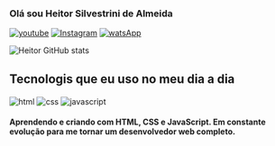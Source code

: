 ### Olá sou Heitor Silvestrini de Almeida
[![youtube](https://img.shields.io/badge/YouTube-FF0000?style=for-the-badge&logo=youtube&logoColor=white)](www.youtube.com/@Heitorsilvestrini)
[![Instagram](https://img.shields.io/badge/Instagram-E4405F?style=for-the-badge&logo=instagram&logoColor=white)](https://instagram.com/heitor_silvestrini4)
[![watsApp](https://img.shields.io/badge/WhatsApp-25D366?style=for-the-badge&logo=whatsapp&logoColor=white)](https://w.app/UNITIS)

![Heitor GitHub stats](https://github-readme-stats.vercel.app/api?username=Heitor538&show_icons=true&theme=dracula)

## Tecnologis que eu uso no meu dia a dia 
<div style="display: inine_block">
  <img align="center" alt="html" src="https://img.shields.io/badge/HTML-239120?style=for-the-badge&logo=html5&logoColor=white" />
  <img align="center" alt="css" src="https://img.shields.io/badge/CSS-239120?&style=for-the-badge&logo=css3&logoColor=white" />
  <img align="center" alt="javascript" src="https://img.shields.io/badge/JavaScript-F7DF1E?style=for-the-badge&logo=javascript&logoColor=black" />
</div>

#### Aprendendo e criando com HTML, CSS e JavaScript. Em constante evolução para me tornar um desenvolvedor web completo.
